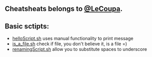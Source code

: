## Cheatsheats belongs to [@LeCoupa](https://github.com/LeCoupa/awesome-cheatsheets).



## Basic sctipts:
* [helloScript.sh](/helloScript.sh) uses manual functionality to print message
* [is_a_file.sh](/is_a_file.sh) check if file, you don't believe it, is a file =) 
* [renamingScript.sh](/renamingScript.sh) allow you to substitute spaces to underscore

